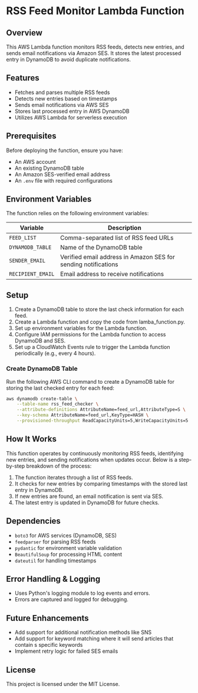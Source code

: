 # RSS Feed Monitor Lambda Function

## Overview
This AWS Lambda function monitors RSS feeds, detects new entries, and sends email notifications via Amazon SES. It stores the latest processed entry in DynamoDB to avoid duplicate notifications.

## Features
- Fetches and parses multiple RSS feeds
- Detects new entries based on timestamps
- Sends email notifications via AWS SES
- Stores last processed entry in AWS DynamoDB
- Utilizes AWS Lambda for serverless execution

## Prerequisites
Before deploying the function, ensure you have:
- An AWS account
- An existing DynamoDB table
- An Amazon SES-verified email address
- An `.env` file with required configurations

## Environment Variables
The function relies on the following environment variables:

| Variable        | Description |
|----------------|-------------|
| `FEED_LIST` | Comma-separated list of RSS feed URLs |
| `DYNAMODB_TABLE` | Name of the DynamoDB table |
| `SENDER_EMAIL`  | Verified email address in Amazon SES for sending notifications |
| `RECIPIENT_EMAIL` | Email address to receive notifications |

## Setup

1. Create a DynamoDB table to store the last check information for each feed.
2. Create a Lambda function and copy the code from lamba_function.py.
3. Set up environment variables for the Lambda function.
4. Configure IAM permissions for the Lambda function to access DynamoDB and SES.
5. Set up a CloudWatch Events rule to trigger the Lambda function periodically (e.g., every 4 hours).

### Create DynamoDB Table
Run the following AWS CLI command to create a DynamoDB table for storing the last checked entry for each feed:
```sh
aws dynamodb create-table \
    --table-name rss_feed_checker \
    --attribute-definitions AttributeName=feed_url,AttributeType=S \
    --key-schema AttributeName=feed_url,KeyType=HASH \
    --provisioned-throughput ReadCapacityUnits=5,WriteCapacityUnits=5
```

## How It Works
This function operates by continuously monitoring RSS feeds, identifying new entries, and sending notifications when updates occur. Below is a step-by-step breakdown of the process:

1. The function iterates through a list of RSS feeds.
2. It checks for new entries by comparing timestamps with the stored last entry in DynamoDB.
3. If new entries are found, an email notification is sent via SES.
4. The latest entry is updated in DynamoDB for future checks.

## Dependencies
- `boto3` for AWS services (DynamoDB, SES)
- `feedparser` for parsing RSS feeds
- `pydantic` for environment variable validation
- `BeautifulSoup` for processing HTML content
- `dateutil` for handling timestamps

## Error Handling & Logging
- Uses Python's logging module to log events and errors.
- Errors are captured and logged for debugging.

## Future Enhancements
- Add support for additional notification methods like SNS
- Add support for keyword matching where it will send articles that contain s
  specific keywords
- Implement retry logic for failed SES emails

## License
This project is licensed under the MIT License.

